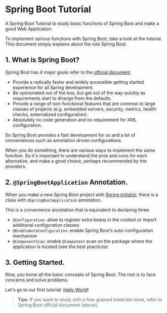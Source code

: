 # Spring Boot Tutorial
A Spring Boot Tutorial to study basic functions of Spring Boot and make a good Web Application.

To implement various functions with Spring Boot, take a look at the tutorial.
This document simply explains about the role Spring Boot.

## 1. What is Spring Boot?
Spring Boot has 4 major goals refer to the [official document](https://docs.spring.io/spring-boot/docs/current/reference/htmlsingle/#getting-started-introducing-spring-boot).
- Provide a radically faster and widely accessible getting started experience for all Spring development.
- Be opinionated out of the box, but get out of the way quickly as requirements start to diverge from the defaults.
- Provide a range of non-functional features that are common to large classes of projects (e.g. embedded servers, security, metrics, health checks, externalized configuration).
- Absolutely no code generation and no requirement for XML configuration.

So Spring Boot provides a fast development for us and a lot of conveniences such as annotation driven configurations.

When you do something, there are various ways to implement the same function. So it's important to understand the pros and cons for each alternative, and make a good choice, perhaps recommended by the providers.

## 2. `@SpringBootApplication` Annotation.

When you make a new Spring Boot project with [Spring Initializr](https://start.spring.io/), there is a class with `@SpringBootApplication` annotation.

This is a convenience annotation that is equivalent to declaring three:
- `@Configuration`: allow to register extra beans in the context or import additional configuration classes
- `@EnableAutoConfiguration`: enable Spring Boot’s auto-configuration mechanism
- `@ComponentScan`: enable `@Component` scan on the package where the application is located (see the best practices)


## 3. Getting Started.

Now, you know all the basic concepts of Spring Boot. The rest is to face concerns and solve problems.

Let's go to our first tutorial: [Hello World](./01-helloworld)!

> **Tips**: If you want to study with a fine-grained materials more, refer to Spring Boot official document (above).
